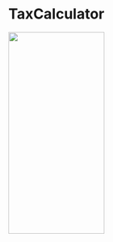 # TaxCalculator

<img src="https://github.com/testuroo/TaxCalculator/assets/145014365/a5f55f5c-7e9c-4372-82c8-2cd4094ff2ed" width="190px" height="400">



